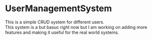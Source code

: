 # UserManagementSystem
This is a simple CRUD system for different users.
<br>
This system is a but basuc right now but I am working on adding more features and making it useful for the real world systems. 
